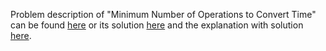 Problem description of "Minimum Number of Operations to Convert Time" can be found 
[here](https://leetcode.com/problems/minimum-number-of-operations-to-convert-time/description/) or its solution
[here](https://github.com/aurimas13/Solutions-To-Problems/blob/main/LeetCode/Python%20Solutions/Minimum%20Knight%20Moves/minimum.py) 
and the explanation with solution [here](https://leetcode.com/problems/minimum-number-of-operations-to-convert-time/solutions/3125987/python-solution-fast-and-efficient/).
